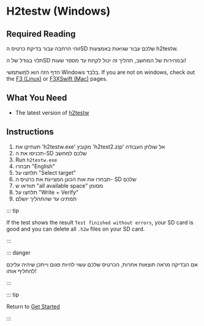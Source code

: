 # H2testw (Windows)

## Required Reading

זוהי הרחבה עבור בדיקת כרטיס הSD שלכם עבור שגיאות באמצעות h2testw.

תלוי בגודל של הSD ובמהירות של המחשב, תהליך זה יכול לקחת עד מספר שעות!

הדף הזה הוא למשתמשי Windows בלבד. If you are not on windows, check out the [F3 (Linux)](f3-\(linux\)) or [F3XSwift (Mac)](f3xswift-\(mac\)) pages.

## What You Need

- The latest version of [h2testw](https://www.heise.de/ct/Redaktion/bo/downloads/h2testw_1.4.zip)

## Instructions

1. תעתיקו את 'h2testw.exe' מקובץ 'h2test2.zip' אל שולחן העבודה
2. תכניסו את ה-SD שלכם למחשב
3. Run `h2testw.exe`
4. תבחרו "English"
5. תלחצו על "Select target"
6. תבחרו את אות הכונן המצייגת את כרטיס ה- SD שלכם
7. תוודאו ש "all available space" מסומן
8. תלחצו על "Write + Verify"
9. תמתינו עד שהתהליך יושלם

::: tip

If the test shows the result `Test finished without errors`, your SD card is good and you can delete all `.h2w` files on your SD card.

:::

::: danger

אם הבדיקה מראה תוצאות אחרות, הכרטיס שלכם עשוי להיות פגום וייתכן שיהיה עליכם להחליף אותו!

:::

::: tip

Return to [Get Started](get-started)

:::
